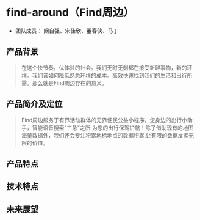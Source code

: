 # find-around（Find周边）
* 团队成员： 阚自强、宋佳欣、董春侠、马丁

## 产品背景

> 在这个快节奏，优体验的社会。我们无时无刻都在接受新鲜事物，新的环境。我们该如何降低熟悉环境的成本。高效快速找到我们的生活和出行所需。那么就是Find周边存在的意义。

## 产品简介及定位

> Find周边服务于有界活动群体的无界便民公益小程序，您身边的出行小助手，智能语音搜索"三急"之所 为您的出行保驾护航！除了借助现有的地图海量数据外，我们还会专注积累地标地点的数据积累,让有限的数据发挥无限的价值。

## 产品特点

## 技术特点

## 未来展望
